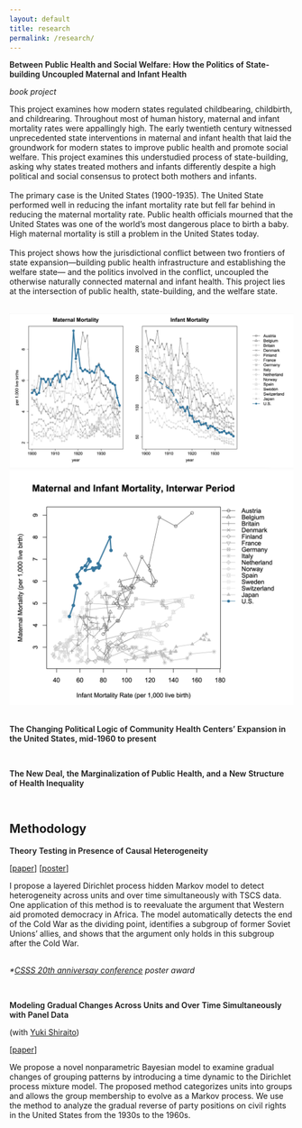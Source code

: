 ```yaml
---
layout: default
title: research
permalink: /research/
---
```


<div class="content">
	<div class="section-text">
		<p style="font-weight:600">
			Between Public Health and Social Welfare: How the Politics of State-building Uncoupled Maternal and Infant Health 
		</p>
	  		<p style="font-style:italic;">
	  			book project
	  		</p>
	  		<p>
	  		This project examines how modern states regulated childbearing, childbirth, and childrearing. Throughout most of human history, maternal and infant mortality rates were appallingly high. The early twentieth century witnessed unprecedented state interventions in maternal and infant health that laid the groundwork for modern states to improve public health and promote social welfare. This project examines this understudied process of state-building, asking why states treated mothers and infants differently despite a high political and social consensus to protect both mothers and infants. 
	  		<br>
	  		<br>
	  		The primary case is the United States (1900-1935). The United State performed well in reducing the infant mortality rate but fell far behind in reducing the maternal mortality rate. Public health officials mourned that the United States was one of the world’s most dangerous place to birth a baby. High maternal mortality is still a problem in the United States today. 
	  		<br>
	  		<br>
	  		This project shows how the jurisdictional conflict between two frontiers of state expansion—building public health infrastructure and establishing the welfare state— and the politics involved in the conflict, uncoupled the otherwise naturally connected maternal and infant health. This project lies at the intersection of public health, state-building, and the welfare state. 
	  		</p>
	  		<br>
	  		<img class="nobile" style="max-width:100%;" src="/research/dissertation/f1.png" alt="f1" width="100%" height="50%">
	  		<img class="nobile" style="max-width:100%;" src="/research/dissertation/f2.png" alt="f2" width="100%" height="50%" class="centerImage">
	  	<br>
	  	<br>
	</div>
	<div class="section-text">
		<p style="font-weight:600">
			The Changing Political Logic of Community Health Centers’ Expansion in the United States, mid-1960 to present
		</p>
		</div>
		<br>
	<div class="section-text">
		<p style="font-weight:600">
			The New Deal, the Marginalization of Public Health, and a New Structure of Health Inequality
		</p>
	</div>
		<br>
	  <h2 class="section-head">Methodology</h2>
	  <div class="section-text">
	  		<p style="margin-bottom:0;font-weight:600">
	  		Theory Testing in Presence of Causal Heterogeneity
	  		</p>
	  		<p>
	  		 [<a href="/research/heterogenuity/heterogeneity_xiang.pdf">paper</a>] [<a href="/research/heterogenuity/poster_CSSS.pdf">poster</a>]
	  		</p>
	  		I propose a layered Dirichlet process hidden Markov model to detect heterogeneity across units and over time simultaneously with TSCS data. One application of this method is to reevaluate the argument that Western aid promoted democracy in Africa. The model automatically detects the end of the Cold War as the dividing point, identifies a subgroup of former Soviet Unions’ allies, and shows that the argument only holds in this subgroup after the Cold War.
	  		<br>
	  		<br>
	  		<p style="font-style:italic;">
	  			*<a href="https://shiraito.github.io" target="_blank">CSSS 20th anniversay conference</a> poster award
	  		</p>
	  	</div>
	  	<br>
	    <div class="section-text">
	  		<p style="margin-bottom:0;font-weight:600">
	  		Modeling Gradual Changes Across Units and Over Time Simultaneously with Panel Data 
	  		</p>
	  		<p style="margin-bottom:0">
	  		(with <a href="https://shiraito.github.io" target="_blank">Yuki Shiraito</a>)
	  		</p>
	  		<p>
	  		[<a href="/research/igCRP/igCRP.pdf">paper</a>]
	  		</p>
	  		We propose a novel nonparametric Bayesian model to examine gradual changes of grouping patterns by introducing a time dynamic to the Dirichlet process mixture model. The proposed method categorizes units into groups and allows the group membership to evolve as a Markov process. We use the method to analyze the gradual reverse of party positions on civil rights in the United States from the 1930s to the 1960s.
	  	</div>

	  
	  	
</div>

